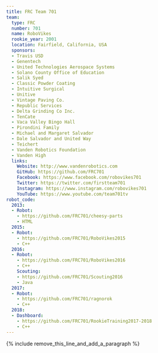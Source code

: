 ```yaml
---
title: FRC Team 701
team:
  type: FRC
  number: 701
  name: RoboVikes
  rookie_year: 2001
  location: Fairfield, California, USA
  sponsors:
  - Travis USD
  - Genentech
  - United Technologies Aerospace Systems
  - Solano County Office of Education
  - Salik Syed
  - Classic Powder Coating
  - Intuitive Surgical
  - Unitive
  - Vintage Paving Co.
  - Republic Services
  - Delta Grinding Co Inc.
  - TenCate
  - Vaca Valley Bingo Hall
  - Pirondini Family
  - Michael and Margaret Salvador
  - Dale Salvador and United Way
  - Teichert
  - Vanden Robotics Foundation
  - Vanden High
  links:
    Website: http://www.vandenrobotics.com
    GitHub: https://github.com/FRC701
    Facebook: https://www.facebook.com/robovikes701
    Twitter: https://twitter.com/firstteam701
    Instagram: https://www.instagram.com/robovikes701
    YouTube: https://www.youtube.com/team701tv
robot_code:
  2013:
  - Robot:
    - https://github.com/FRC701/cheesy-parts
    - HTML
  2015:
  - Robot:
    - https://github.com/FRC701/RoboVikes2015
    - C++
  2016:
  - Robot:
    - https://github.com/FRC701/RoboVikes2016
    - C++
    Scouting:
    - https://github.com/FRC701/Scouting2016
    - Java
  2017:
  - Robot:
    - https://github.com/FRC701/ragnorok
    - C++
  2018:
  - Dashboard:
    - https://github.com/FRC701/RookieTraining2017-2018
    - C++
---
```


{% include remove_this_line_and_add_a_paragraph %}